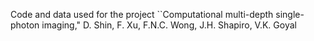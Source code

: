 Code and data used for the project ``Computational multi-depth single-photon imaging,"
D. Shin, F. Xu, F.N.C. Wong, J.H. Shapiro, V.K. Goyal
